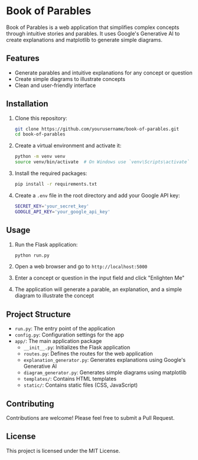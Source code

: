 # Book of Parables

Book of Parables is a web application that simplifies complex concepts through intuitive stories and parables. It uses Google's Generative AI to create explanations and matplotlib to generate simple diagrams.

## Features

- Generate parables and intuitive explanations for any concept or question
- Create simple diagrams to illustrate concepts
- Clean and user-friendly interface

## Installation

1. Clone this repository:
   ```bash
   git clone https://github.com/yourusername/book-of-parables.git
   cd book-of-parables
   ```

2. Create a virtual environment and activate it:
   ```bash
   python -m venv venv
   source venv/bin/activate  # On Windows use `venv\Scripts\activate`
   ```

3. Install the required packages:
   ```bash
   pip install -r requirements.txt
   ```

4. Create a `.env` file in the root directory and add your Google API key:
   ```bash
   SECRET_KEY='your_secret_key'
   GOOGLE_API_KEY='your_google_api_key'
   ```

## Usage

1. Run the Flask application:
   ```bash
   python run.py
   ```

2. Open a web browser and go to `http://localhost:5000`

3. Enter a concept or question in the input field and click "Enlighten Me"

4. The application will generate a parable, an explanation, and a simple diagram to illustrate the concept

## Project Structure

- `run.py`: The entry point of the application
- `config.py`: Configuration settings for the app
- `app/`: The main application package
  - `__init__.py`: Initializes the Flask application
  - `routes.py`: Defines the routes for the web application
  - `explanation_generator.py`: Generates explanations using Google's Generative AI
  - `diagram_generator.py`: Generates simple diagrams using matplotlib
  - `templates/`: Contains HTML templates
  - `static/`: Contains static files (CSS, JavaScript)

## Contributing

Contributions are welcome! Please feel free to submit a Pull Request.

## License

This project is licensed under the MIT License.